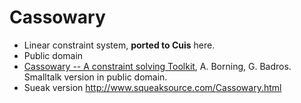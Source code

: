 # Cassowary
* Linear constraint system, **ported to Cuis** here.
* Public domain
* [Cassowary -- A constraint solving Toolkit](https://constraints.cs.washington.edu/cassowary), A. Borning, G. Badros. Smalltalk version in public domain. 
* Sueak version http://www.squeaksource.com/Cassowary.html

